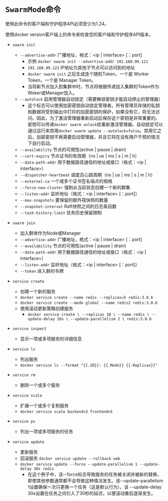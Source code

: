 # **`SwarmMode命令`**

使用此命令的客户端和守护程序API必须至少为1.24。

使用docker version客户端上的命令来检查您的客户端和守护程序API版本。

- `swarm init`
    - `--advertise-addr` 广播地址，格式：<ip | interface> [：port]
        - 示例 `docker swarm init --advertise-addr 192.168.99.121`
        - `192.168.99.121` IP地址为其他子节点可以访问到的地址
        - `docker swarm init` 之后生成连个随机Token，一个是 Worker Token，一个是 Manager Token。
        - 当将新节点加入到集群中时，节点将根据传递加入集群的Token作为Woker或Manager加入。
    - `--autolock` 启用管理器自动锁定（需要解锁密钥才能启动停止的管理器）
        - 这个标志可以使用加密密钥自动锁定管理者。所有管理员存储的私钥和数据将受到输出中打印的加密密钥的保护，如果没有它，将无法访问。因此，为了激活管理器重新启动后保存这个密钥是非常重要的。密钥可以传递`docker swarm unlock`给重新激活管理器。自动锁定可以通过运行来禁用`docker swarm update --autolock=false`。禁用它之后，加密密钥不再需要启动管理器，并且它将在没有用户干预的情况下自行启动。
    - `--availability` 节点的可用性(active | pause | drain)
    - `--cert-expiry` 节点证书的有效期（ns | us | ms | s | m | h）
    - `--data-path-addr` 用于数据路径通信的地址或接口（格式：<ip | interface>）
    - `--dispatcher-heartbeat` 调度员心跳周期（ns | us | ms | s | m | h）
    - `--external-ca` 	一个或多个证书签名端点的规格
    - `--force-new-cluster` 强制从当前状态创建一个新的群集
    - `--listen-addr` 监听地址（格式：<ip | interface> [：port]）
    - `--max-snapshots` 要保留的额外筏快照的数量
    - `--snapshot-interval` Raft快照之间的日志条目数
    - `--task-history-limit` 任务历史保留限制

- `swarm join`
    - 加入群体作为Node或Manager
    - `--advertise-addr` 广播地址，格式：<ip | interface> [：port]
    - `--availability` 节点的可用性(active | pause | drain)
    - `--data-path-addr` 用于数据路径通信的地址或接口（格式：<ip | interface>）
    - `--listen-addr` 监听地址（格式：<ip | interface> [：port]）
    - `--token` 进入群的令牌
    
- `service create`
    - 创建一个新的服务
    - `docker service create --name redis --replicas=5 redis:3.0.6`
    - `docker service create --mode global --name redis2 redis:3.0.6`
    - 使用滚动更新策略创建服务
        - `docker service create \
            --replicas 10 \
            --name redis \
            --update-delay 10s \
            --update-parallelism 2 \
            redis:3.0.6`

- `service inspect`
    - 显示一项或多项服务的详细信息
- `service ls`
    - 列出服务
    - `docker service ls --format "{{.ID}}: {{.Mode}} {{.Replicas}}"`
- `service rm`
    - 删除一个或多个服务
- `service scale`
    - 扩展一个或多个复制服务
    - `docker service scale backend=3 frontend=5`
- `service ps`
    - 列出一项或多项服务的任务
- `service update`
    - 更新服务
    - 回滚服务 `docker service update --rollback web`
    - `docker service update --force --update-parallelism 1 --update-delay 30s redis`
        - 在这个例子中，该--force标志导致服务的任务被关闭并被新的替换，即使其他参数通常都不会导致这种情况发生。该--update-parallelism 1设置确保一次只更换一个任务（这是默认行为）。该 --update-delay 30s设置在任务之间引入了30秒的延迟，以便滚动重启逐渐发生。